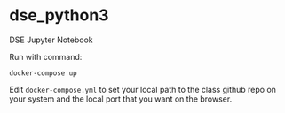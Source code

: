 # dse_python3
DSE Jupyter Notebook

Run with command:
```
docker-compose up
```

Edit `docker-compose.yml` to set your local
path to the class github repo on your system
and the local port that
you want on the browser.

